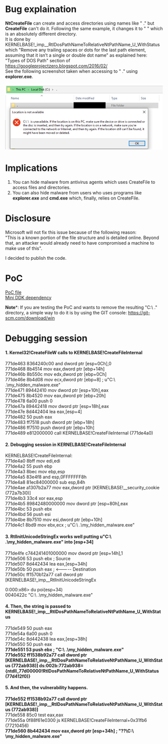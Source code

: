 # Bug explaination  

**NtCreateFile** can create and access directories using names like " ." but **CreateFile** can't do it. Following the same example, it changes it to " " which is an absolutely different directory.  
It is done by KERNELBASE!_imp__RtlDosPathNameToRelativeNtPathName_U_WithStatus which "Remove any trailing spaces or dots for the last path element, assuming that it isn’t a single or double dot name" as explained here: "Types of DOS Path" section of https://googleprojectzero.blogspot.com/2016/02/  
See the following screenshot taken when accessing to " ." using **explorer.exe**.  

![alt text](screenshots/screenshot1.png "Accessing to ' .' from explorer.exe")


# Implications  

1. You can hide malware from antivirus agents which uses CreateFile to access files and directories.  
2. You can also hide malware from users who uses programs like **explorer.exe** and **cmd.exe** which, finally, relies on CreateFile.


# Disclosure  

Microsoft will not fix this issue because of the following reason:  
"This is a known portion of the file structure and is detailed online. Beyond that, an attacker would already need to have compromised a machine to make use of this".  

I decided to publish the code.  


# PoC  

[PoC file](./PoC.c)  
[Mini DDK dependency](./miniddk.h)  
  
**Note***: If you are testing the PoC and wants to remove the resulting "C:\ .\" directory, a simple way to do it is by using the GIT console: <https://git-scm.com/download/win> 

# Debugging session  

#### 1. Kernel32!CreateFileW calls to KERNELBASE!CreateFileInternal  
771de463 8364240c00      and     dword ptr [esp+0Ch],0  
771de468 8b4514          mov     eax,dword ptr [ebp+14h]  
771de46b 8b550c          mov     edx,dword ptr [ebp+0Ch]  
771de46e 8b4d08          mov     ecx,dword ptr [ebp+8]      ; u"C:\ .\my_hidden_malware.exe"  
771de471 89442410        mov     dword ptr [esp+10h],eax  
771de475 8b4520          mov     eax,dword ptr [ebp+20h]  
771de478 6a00            push    0  
771de47a 89442418        mov     dword ptr [esp+18h],eax  
771de47e 8d442404        lea     eax,[esp+4]  
771de482 50              push    eax  
771de483 ff7518          push    dword ptr [ebp+18h]  
771de486 ff7510          push    dword ptr [ebp+10h]  
771de489 e812000000      call    KERNELBASE!CreateFileInternal (771de4a0)  
  
  
#### 2. Debugging session in KERNELBASE!CreateFileInternal  
KERNELBASE!CreateFileInternal:  
771de4a0 8bff            mov     edi,edi  
771de4a2 55              push    ebp  
771de4a3 8bec            mov     ebp,esp  
771de4a5 83e4f8          and     esp,0FFFFFFF8h  
771de4a8 81ec84000000    sub     esp,84h  
771de4ae a1307b2a77      mov     eax,dword ptr [KERNELBASE!__security_cookie (772a7b30)]  
771de4b3 33c4            xor     eax,esp  
771de4b5 89842480000000  mov     dword ptr [esp+80h],eax  
771de4bc 53              push    ebx  
771de4bd 56              push    esi  
771de4be 8b7510          mov     esi,dword ptr [ebp+10h]  
771de4c1 8bd9            mov     ebx,ecx                 ; u"C:\ .\my_hidden_malware.exe"  
  
  
#### 3. RtlInitUnicodeStringEx works well putting u"C:\ .\my_hidden_malware.exe" into [esp+34]    
771de4fe c744241401000000 mov     dword ptr [esp+14h],1  
771de506 53              push    ebx                    ; Source  
771de507 8d442434        lea     eax,[esp+34h]  
771de50b 50              push    eax                    ; <----- Destination  
771de50c ff1570b12a77    call    dword ptr [KERNELBASE!_imp__RtlInitUnicodeStringEx  

0:000:x86> du poi(esp+34)  
0040422c  "C:\ .\my_hidden_malware.exe"  
  
  
#### 4. Then, the string is passed to KERNELBASE!_imp__RtlDosPathNameToRelativeNtPathName_U_WithStatus  
771de549 50              push    eax  
771de54a 6a00            push    0  
771de54c 8d442438        lea     eax,[esp+38h]  
771de550 50              push    eax  
**771de551 53              push    ebx                   ; "C:\ .\my_hidden_malware.exe"**  
**771de552 ff1538b92a77    call    dword ptr [KERNELBASE!_imp__RtlDosPathNameToRelativeNtPathName_U_WithStatus (772ab938)] ds:002b:772ab938={ntdll_77d00000!RtlDosPathNameToRelativeNtPathName_U_WithStatus (77d412f0)}**  

  

#### 5. And then, the vulnerability happens.  
**771de552 ff1538b92a77    call    dword ptr [KERNELBASE!_imp__RtlDosPathNameToRelativeNtPathName_U_WithStatus (772ab938)]**  
771de558 85c0            test    eax,eax  
771de55a 0f88f61e0300    js      KERNELBASE!CreateFileInternal+0x31fb6 (77210456)  
**771de560 8b442434        mov     eax,dword ptr [esp+34h] ; "\??\C:\ \my_hidden_malware.exe"**  
